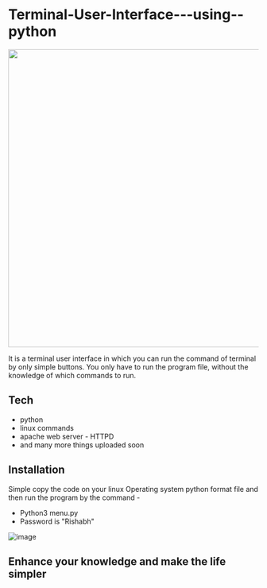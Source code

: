 # Terminal-User-Interface---using--python




<img src ="https://user-images.githubusercontent.com/85965606/179296621-0f67e9e9-7528-440d-b20f-5583d02e2fe1.jpeg" width="600" heigth="600">

It is a terminal user interface in which you can run the command of terminal by only simple buttons. You only have to run the program file, without the knowledge of which commands to run.


## Tech 
- python
- linux commands
- apache web server - HTTPD
- and many more things uploaded soon 

## Installation

Simple copy the code on your linux Operating system python format file and then run the program by the command - 

- Python3 menu.py 
- Password is "Rishabh"

![image](https://user-images.githubusercontent.com/85965606/179297291-fa9696ea-884b-41d4-8581-6fb6b4b48c1c.png)


## Enhance your knowledge and make the life simpler
